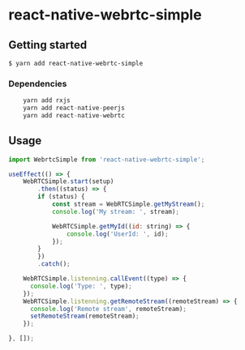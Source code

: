 # react-native-webrtc-simple

## Getting started

`$ yarn add react-native-webrtc-simple`

### Dependencies

```javascript
    yarn add rxjs
    yarn add react-native-peerjs
    yarn add react-native-webrtc
```

## Usage
```javascript
import WebrtcSimple from 'react-native-webrtc-simple';

useEffect(() => {
    WebRTCSimple.start(setup)
        .then((status) => {
        if (status) {
            const stream = WebRTCSimple.getMyStream();
            console.log('My stream: ', stream);

            WebRTCSimple.getMyId((id: string) => {
                console.log('UserId: ', id);
            });
        }
        })
        .catch();

    WebRTCSimple.listenning.callEvent((type) => {   
      console.log('Type: ', type);
    });
    WebRTCSimple.listenning.getRemoteStream((remoteStream) => {
      console.log('Remote stream', remoteStream);
      setRemoteStream(remoteStream);
    });

}, []);

```

